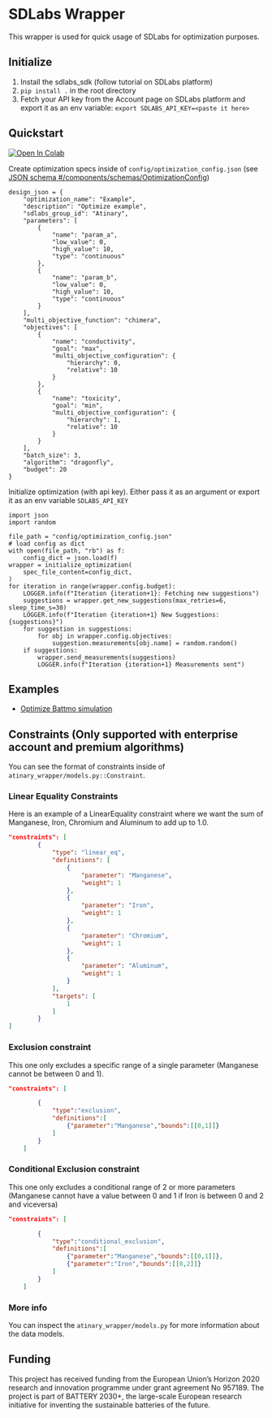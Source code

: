 # SDLabs Wrapper
This wrapper is used for quick usage of SDLabs for optimization purposes.
## Initialize
1. Install the sdlabs_sdk (follow tutorial on SDLabs platform)
2. `pip install .` in the root directory
4. Fetch your API key from the Account page on SDLabs platform and export it as an env variable:
   `export SDLABS_API_KEY=<paste it here>`
## Quickstart
<!-- open in colab link-->
<a href="https://colab.research.google.com/drive/1BL6CxQgIuosys-7ROztNifXNk4M50mvR?usp=sharing" target="_blank">
  <img src="https://colab.research.google.com/assets/colab-badge.svg" alt="Open In Colab"/>
</a>

Create optimization specs inside of `config/optimization_config.json` (see [JSON schema #/components/schemas/OptimizationConfig](./sdlabs_wrapper_schema.json#/components/schemas/OptimizationConfig))
```
design_json = {
    "optimization_name": "Example",
    "description": "Optimize example",
    "sdlabs_group_id": "Atinary",
    "parameters": [
        {
            "name": "param_a",
            "low_value": 0,
            "high_value": 10,
            "type": "continuous"
        },
        {
            "name": "param_b",
            "low_value": 0,
            "high_value": 10,
            "type": "continuous"
        }
    ],
    "multi_objective_function": "chimera",
    "objectives": [
        {
            "name": "conductivity",
            "goal": "max",
            "multi_objective_configuration": {
                "hierarchy": 0,
                "relative": 10
            }
        },
        {
            "name": "toxicity",
            "goal": "min",
            "multi_objective_configuration": {
                "hierarchy": 1,
                "relative": 10
            }
        }
    ],
    "batch_size": 3,
    "algorithm": "dragonfly",
    "budget": 20
}

```
Initialize optimization (with api key). Either pass it as an argument or export it as an env variable  `SDLABS_API_KEY`
```
import json
import random

file_path = "config/optimization_config.json"
# load config as dict
with open(file_path, "rb") as f:
    config_dict = json.load(f)
wrapper = initialize_optimization(
    spec_file_content=config_dict,
)
for iteration in range(wrapper.config.budget):
    LOGGER.info(f"Iteration {iteration+1}: Fetching new suggestions")
    suggestions = wrapper.get_new_suggestions(max_retries=6, sleep_time_s=30)
    LOGGER.info(f"Iteration {iteration+1} New Suggestions: {suggestions}")
    for suggestion in suggestions:
        for obj in wrapper.config.objectives:
            suggestion.measurements[obj.name] = random.random()
    if suggestions:
        wrapper.send_measurements(suggestions)
        LOGGER.info(f"Iteration {iteration+1} Measurements sent")
```
## Examples
* [Optimize Battmo simulation](./examples/battmo_optimization/optimize_battmo_simulation.ipynb)
## Constraints (Only supported with enterprise account and premium algorithms)
You can see the format of constraints inside of `atinary_wrapper/models.py::Constraint`.
### Linear Equality Constraints
Here is an example of a LinearEquality constraint where we want the sum of Manganese, Iron, Chromium and Aluminum to add up to 1.0.
``` json
"constraints": [
        {
            "type": "linear_eq",
            "definitions": [
                {
                    "parameter": "Manganese",
                    "weight": 1
                },
                {
                    "parameter": "Iron",
                    "weight": 1
                },
                {
                    "parameter": "Chromium",
                    "weight": 1
                },
                {
                    "parameter": "Aluminum",
                    "weight": 1
                }
            ],
            "targets": [
                1
            ]
        }
]
```
### Exclusion constraint
This one only excludes a specific range of a single parameter (Manganese cannot be between 0 and 1).
``` json
"constraints": [

        {
            "type":"exclusion",
            "definitions":[
                {"parameter":"Manganese","bounds":[[0,1]]}
            ]
        }
    ]
```
### Conditional Exclusion constraint
This one only excludes a conditional range of 2 or more parameters (Manganese cannot have a value between 0 and 1 if Iron is between 0 and 2 and viceversa)
``` json
"constraints": [

        {
            "type":"conditional_exclusion",
            "definitions":[
                {"parameter":"Manganese","bounds":[[0,1]]},
                {"parameter":"Iron","bounds":[[0,2]]}
            ]
        }
    ]
```
### More info
You can inspect the `atinary_wrapper/models.py` for more information about the data models.

## Funding
This project has received funding from the European Union’s Horizon 2020 research and innovation programme under grant agreement No 957189. The project is part of BATTERY 2030+, the large-scale European research initiative for inventing the sustainable batteries of the future.
